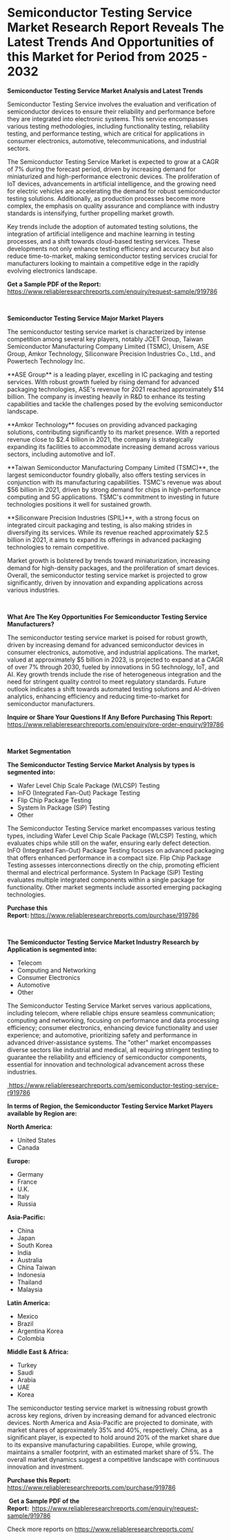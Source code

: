 <p><h1>Semiconductor Testing Service Market Research Report Reveals The Latest Trends And Opportunities of this Market for Period from 2025 - 2032</h1></p><p><strong>Semiconductor Testing Service Market Analysis and Latest Trends</strong></p>
<p><p>Semiconductor Testing Service involves the evaluation and verification of semiconductor devices to ensure their reliability and performance before they are integrated into electronic systems. This service encompasses various testing methodologies, including functionality testing, reliability testing, and performance testing, which are critical for applications in consumer electronics, automotive, telecommunications, and industrial sectors.</p><p>The Semiconductor Testing Service Market is expected to grow at a CAGR of 7% during the forecast period, driven by increasing demand for miniaturized and high-performance electronic devices. The proliferation of IoT devices, advancements in artificial intelligence, and the growing need for electric vehicles are accelerating the demand for robust semiconductor testing solutions. Additionally, as production processes become more complex, the emphasis on quality assurance and compliance with industry standards is intensifying, further propelling market growth.</p><p>Key trends include the adoption of automated testing solutions, the integration of artificial intelligence and machine learning in testing processes, and a shift towards cloud-based testing services. These developments not only enhance testing efficiency and accuracy but also reduce time-to-market, making semiconductor testing services crucial for manufacturers looking to maintain a competitive edge in the rapidly evolving electronics landscape.</p></p>
<p><strong>Get a Sample PDF of the Report:&nbsp;</strong> <a href="https://www.reliableresearchreports.com/enquiry/request-sample/919786?utm_campaign=2222&utm_medium=2&utm_source=Github&utm_content=ia&utm_term=07032025&utm_id=semiconductor-testing-service">https://www.reliableresearchreports.com/enquiry/request-sample/919786</a></p>
<p>&nbsp;</p>
<p><strong>Semiconductor Testing Service Major Market Players</strong></p>
<p><p>The semiconductor testing service market is characterized by intense competition among several key players, notably JCET Group, Taiwan Semiconductor Manufacturing Company Limited (TSMC), Unisem, ASE Group, Amkor Technology, Siliconware Precision Industries Co., Ltd., and Powertech Technology Inc. </p><p>**ASE Group** is a leading player, excelling in IC packaging and testing services. With robust growth fueled by rising demand for advanced packaging technologies, ASE's revenue for 2021 reached approximately $14 billion. The company is investing heavily in R&D to enhance its testing capabilities and tackle the challenges posed by the evolving semiconductor landscape.</p><p>**Amkor Technology** focuses on providing advanced packaging solutions, contributing significantly to its market presence. With a reported revenue close to $2.4 billion in 2021, the company is strategically expanding its facilities to accommodate increasing demand across various sectors, including automotive and IoT.</p><p>**Taiwan Semiconductor Manufacturing Company Limited (TSMC)**, the largest semiconductor foundry globally, also offers testing services in conjunction with its manufacturing capabilities. TSMC's revenue was about $56 billion in 2021, driven by strong demand for chips in high-performance computing and 5G applications. TSMC's commitment to investing in future technologies positions it well for sustained growth.</p><p>**Siliconware Precision Industries (SPIL)**, with a strong focus on integrated circuit packaging and testing, is also making strides in diversifying its services. While its revenue reached approximately $2.5 billion in 2021, it aims to expand its offerings in advanced packaging technologies to remain competitive.</p><p>Market growth is bolstered by trends toward miniaturization, increasing demand for high-density packages, and the proliferation of smart devices. Overall, the semiconductor testing service market is projected to grow significantly, driven by innovation and expanding applications across various industries.</p></p>
<p>&nbsp;</p>
<p><strong>What Are The Key Opportunities For Semiconductor Testing Service Manufacturers?</strong></p>
<p><p>The semiconductor testing service market is poised for robust growth, driven by increasing demand for advanced semiconductor devices in consumer electronics, automotive, and industrial applications. The market, valued at approximately $5 billion in 2023, is projected to expand at a CAGR of over 7% through 2030, fueled by innovations in 5G technology, IoT, and AI. Key growth trends include the rise of heterogeneous integration and the need for stringent quality control to meet regulatory standards. Future outlook indicates a shift towards automated testing solutions and AI-driven analytics, enhancing efficiency and reducing time-to-market for semiconductor manufacturers.</p></p>
<p><strong>Inquire or Share Your Questions If Any Before Purchasing This Report:</strong> <a href="https://www.reliableresearchreports.com/enquiry/pre-order-enquiry/919786?utm_campaign=2222&utm_medium=2&utm_source=Github&utm_content=ia&utm_term=07032025&utm_id=semiconductor-testing-service">https://www.reliableresearchreports.com/enquiry/pre-order-enquiry/919786</a></p>
<p>&nbsp;</p>
<p><strong>Market Segmentation</strong></p>
<p><strong>The Semiconductor Testing Service Market Analysis by types is segmented into:</strong></p>
<p><ul><li>Wafer Level Chip Scale Package (WLCSP) Testing</li><li>InFO (Integrated Fan-Out) Package Testing</li><li>Flip Chip Package Testing</li><li>System In Package (SiP) Testing</li><li>Other</li></ul></p>
<p><p>The Semiconductor Testing Service market encompasses various testing types, including Wafer Level Chip Scale Package (WLCSP) Testing, which evaluates chips while still on the wafer, ensuring early defect detection. InFO (Integrated Fan-Out) Package Testing focuses on advanced packaging that offers enhanced performance in a compact size. Flip Chip Package Testing assesses interconnections directly on the chip, promoting efficient thermal and electrical performance. System In Package (SiP) Testing evaluates multiple integrated components within a single package for functionality. Other market segments include assorted emerging packaging technologies.</p></p>
<p><strong>Purchase this Report:&nbsp;</strong><a href="https://www.reliableresearchreports.com/purchase/919786?utm_campaign=2222&utm_medium=2&utm_source=Github&utm_content=ia&utm_term=07032025&utm_id=semiconductor-testing-service">https://www.reliableresearchreports.com/purchase/919786</a></p>
<p>&nbsp;</p>
<p><strong>The Semiconductor Testing Service Market Industry Research by Application is segmented into:</strong></p>
<p><ul><li>Telecom</li><li>Computing and Networking</li><li>Consumer Electronics</li><li>Automotive</li><li>Other</li></ul></p>
<p><p>The Semiconductor Testing Service Market serves various applications, including telecom, where reliable chips ensure seamless communication; computing and networking, focusing on performance and data processing efficiency; consumer electronics, enhancing device functionality and user experience; and automotive, prioritizing safety and performance in advanced driver-assistance systems. The "other" market encompasses diverse sectors like industrial and medical, all requiring stringent testing to guarantee the reliability and efficiency of semiconductor components, essential for innovation and technological advancement across these industries.</p></p>
<p><a href="https://www.reliableresearchreports.com/semiconductor-testing-service-r919786?utm_campaign=2222&utm_medium=2&utm_source=Github&utm_content=ia&utm_term=07032025&utm_id=semiconductor-testing-service">&nbsp;https://www.reliableresearchreports.com/semiconductor-testing-service-r919786</a></p>
<p><strong>In terms of Region, the Semiconductor Testing Service Market Players available by Region are:</strong></p>
<p>
    <p> <strong> North America: </strong>
        <ul>
            <li>United States</li>
            <li>Canada</li>
        </ul>
        </p> 
    <p> <strong> Europe: </strong>
        <ul>
            <li>Germany</li>
            <li>France</li>
            <li>U.K.</li>
            <li>Italy</li>
            <li>Russia</li>
        </ul>
        </p> 
    <p> <strong> Asia-Pacific: </strong>
        <ul>
            <li>China</li>
            <li>Japan</li>
            <li>South Korea</li>
            <li>India</li>
            <li>Australia</li>
            <li>China Taiwan</li>
            <li>Indonesia</li>
            <li>Thailand</li>
            <li>Malaysia</li>
        </ul>
        </p> 
    <p> <strong> Latin America: </strong>
        <ul>
            <li>Mexico</li>
            <li>Brazil</li>
            <li>Argentina Korea</li>
            <li>Colombia</li>
        </ul>
        </p> 
    <p> <strong> Middle East & Africa: </strong>
        <ul>
            <li>Turkey</li>
            <li>Saudi</li>
            <li>Arabia</li>
            <li>UAE</li>
            <li>Korea</li>
        </ul>
    </p>
    </p>
<p><p>The semiconductor testing service market is witnessing robust growth across key regions, driven by increasing demand for advanced electronic devices. North America and Asia-Pacific are projected to dominate, with market shares of approximately 35% and 40%, respectively. China, as a significant player, is expected to hold around 20% of the market share due to its expansive manufacturing capabilities. Europe, while growing, maintains a smaller footprint, with an estimated market share of 5%. The overall market dynamics suggest a competitive landscape with continuous innovation and investment.</p></p>
<p><strong>Purchase this Report: </strong><a href="https://www.reliableresearchreports.com/purchase/919786?utm_campaign=2222&utm_medium=2&utm_source=Github&utm_content=ia&utm_term=07032025&utm_id=semiconductor-testing-service">https://www.reliableresearchreports.com/purchase/919786</a></p>
<p>&nbsp;<strong>Get a Sample PDF of the Report:&nbsp;&nbsp;</strong><a href="https://www.reliableresearchreports.com/enquiry/request-sample/919786?utm_campaign=2222&utm_medium=2&utm_source=Github&utm_content=ia&utm_term=07032025&utm_id=semiconductor-testing-service">https://www.reliableresearchreports.com/enquiry/request-sample/919786</a></p>
<p><strong></strong></p>
<p>Check more reports on <a href="https://www.reliableresearchreports.com/?utm_campaign=2222&utm_medium=2&utm_source=Github&utm_content=ia&utm_term=07032025&utm_id=semiconductor-testing-service">https://www.reliableresearchreports.com/</a></p>